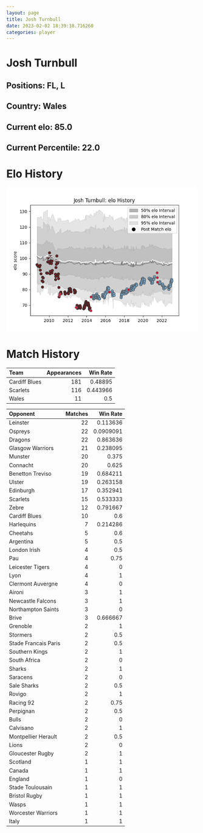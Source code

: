 ```yaml
---  
layout: page  
title: Josh Turnbull  
date: 2023-02-02 18:39:18.716260  
categories: player  
---
```

# Josh Turnbull

## Positions: FL, L

## Country: Wales

## Current elo: 85.0

## Current Percentile: 22.0

# Elo History


![elo history](history_JoshTurnbull.png)
# Match History


| Team          |   Appearances |   Win Rate |
|:--------------|--------------:|-----------:|
| Cardiff Blues |           181 |   0.48895  |
| Scarlets      |           116 |   0.443966 |
| Wales         |            11 |   0.5      |

| Opponent             |   Matches |   Win Rate |
|:---------------------|----------:|-----------:|
| Leinster             |        22 |  0.113636  |
| Ospreys              |        22 |  0.0909091 |
| Dragons              |        22 |  0.863636  |
| Glasgow Warriors     |        21 |  0.238095  |
| Munster              |        20 |  0.375     |
| Connacht             |        20 |  0.625     |
| Benetton Treviso     |        19 |  0.684211  |
| Ulster               |        19 |  0.263158  |
| Edinburgh            |        17 |  0.352941  |
| Scarlets             |        15 |  0.533333  |
| Zebre                |        12 |  0.791667  |
| Cardiff Blues        |        10 |  0.6       |
| Harlequins           |         7 |  0.214286  |
| Cheetahs             |         5 |  0.6       |
| Argentina            |         5 |  0.5       |
| London Irish         |         4 |  0.5       |
| Pau                  |         4 |  0.75      |
| Leicester Tigers     |         4 |  0         |
| Lyon                 |         4 |  1         |
| Clermont Auvergne    |         4 |  0         |
| Aironi               |         3 |  1         |
| Newcastle Falcons    |         3 |  1         |
| Northampton Saints   |         3 |  0         |
| Brive                |         3 |  0.666667  |
| Grenoble             |         2 |  1         |
| Stormers             |         2 |  0.5       |
| Stade Francais Paris |         2 |  0.5       |
| Southern Kings       |         2 |  1         |
| South Africa         |         2 |  0         |
| Sharks               |         2 |  1         |
| Saracens             |         2 |  0         |
| Sale Sharks          |         2 |  0.5       |
| Rovigo               |         2 |  1         |
| Racing 92            |         2 |  0.75      |
| Perpignan            |         2 |  0.5       |
| Bulls                |         2 |  0         |
| Calvisano            |         2 |  1         |
| Montpellier Herault  |         2 |  0.5       |
| Lions                |         2 |  0         |
| Gloucester Rugby     |         2 |  1         |
| Scotland             |         1 |  1         |
| Canada               |         1 |  1         |
| England              |         1 |  0         |
| Stade Toulousain     |         1 |  1         |
| Bristol Rugby        |         1 |  1         |
| Wasps                |         1 |  1         |
| Worcester Warriors   |         1 |  1         |
| Italy                |         1 |  1         |